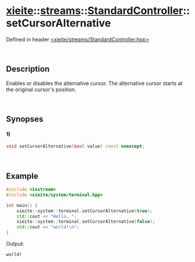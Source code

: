 # [xieite](../../../xieite.md)\:\:[streams](../../../streams.md)\:\:[StandardController](../../StandardController.md)\:\:setCursorAlternative
Defined in header [<xieite/streams/StandardController.hpp>](../../../../include/xieite/streams/StandardController.hpp)

&nbsp;

## Description
Enables or disables the alternative cursor. The alternative cursor starts at the original cursor's position.

&nbsp;

## Synopses
#### 1)
```cpp
void setCursorAlternative(bool value) const noexcept;
```

&nbsp;

## Example
```cpp
#include <iostream>
#include <xieite/system/terminal.hpp>

int main() {
    xieite::system::terminal.setCursorAlternative(true);
    std::cout << "Hello, ";
    xieite::system::terminal.setCursorAlternative(false);
    std::cout << "world!\n";
}
```
Output:
```
world!
```
